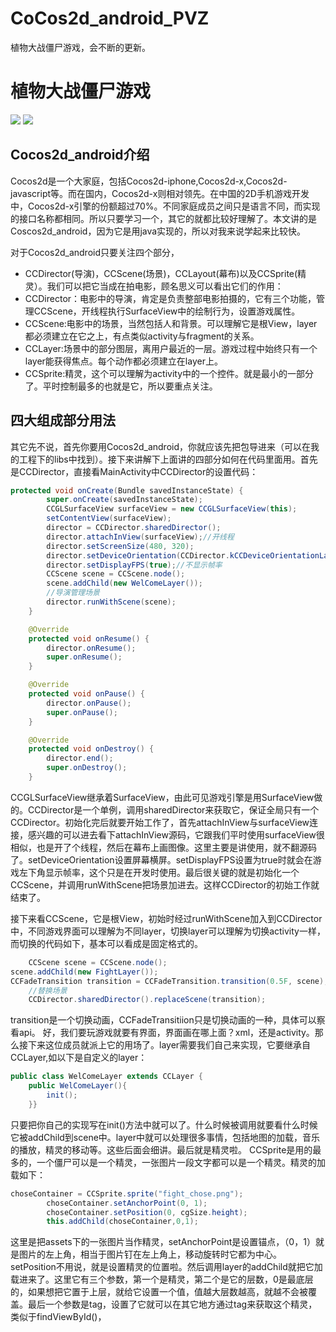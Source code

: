 # CoCos2d_android_PVZ
植物大战僵尸游戏，会不断的更新。
# 植物大战僵尸游戏
![](https://github.com/reallin/CoCos2d_android_PVZ/blob/master/1.png)
![](https://github.com/reallin/CoCos2d_android_PVZ/blob/master/2.png)
## Cocos2d_android介绍
Cocos2d是一个大家庭，包括Cocos2d-iphone,Cocos2d-x,Cocos2d-javascript等。而在国内，Cocos2d-x则相对领先。在中国的2D手机游戏开发中，Cocos2d-x引擎的份额超过70%。不同家庭成员之间只是语言不同，而实现的接口名称都相同。所以只要学习一个，其它的就都比较好理解了。本文讲的是Coscos2d_android，因为它是用java实现的，所以对我来说学起来比较快。

对于Cocos2d_android只要关注四个部分， 

* CCDirector(导演)，CCScene(场景)，CCLayout(幕布)以及CCSprite(精灵）。我们可以把它当成在拍电影，顾名思义可以看出它们的作用：
* CCDirector：电影中的导演，肯定是负责整部电影拍摄的，它有三个功能，管理CCScene，开线程执行SurfaceView中的绘制行为，设置游戏属性。
* CCScene:电影中的场景，当然包括人和背景。可以理解它是根View，layer都必须建立在它之上，有点类似activity与fragment的关系。
* CCLayer:场景中的部分图层，离用户最近的一层。游戏过程中始终只有一个layer能获得焦点。每个动作都必须建立在layer上。
* CCSprite:精灵，这个可以理解为activity中的一个控件。就是最小的一部分了。平时控制最多的也就是它，所以要重点关注。

## 四大组成部分用法

其它先不说，首先你要用Cocos2d_android，你就应该先把包导进来（可以在我的工程下的libs中找到）。接下来讲解下上面讲的四部分如何在代码里面用。首先是CCDirector，直接看MainActivity中CCDirector的设置代码：
```java
protected void onCreate(Bundle savedInstanceState) {
		super.onCreate(savedInstanceState);
		CCGLSurfaceView surfaceView = new CCGLSurfaceView(this);
		setContentView(surfaceView);
		director = CCDirector.sharedDirector();
		director.attachInView(surfaceView);//开线程
		director.setScreenSize(480, 320);
		director.setDeviceOrientation(CCDirector.kCCDeviceOrientationLandscapeLeft);//横屏
		director.setDisplayFPS(true);//不显示帧率
		CCScene scene = CCScene.node();
		scene.addChild(new WelComeLayer());
		//导演管理场景
		director.runWithScene(scene);
	}

	@Override
	protected void onResume() {
		director.onResume();
		super.onResume();
	}

	@Override
	protected void onPause() {
		director.onPause();
		super.onPause();
	}

	@Override
	protected void onDestroy() {
		director.end();
		super.onDestroy();
	}
```
 CCGLSurfaceView继承着SurfaceView，由此可见游戏引擎是用SurfaceView做的。CCDirector是一个单例，调用sharedDirector来获取它，保证全局只有一个CCDirector。初始化完后就要开始工作了，首先attachInView与surfaceView连接，感兴趣的可以进去看下attachInView源码，它跟我们平时使用surfaceView很相似，也是开了个线程，然后在幕布上画图像。这里主要是讲使用，就不翻源码了。setDeviceOrientation设置屏幕横屏。setDisplayFPS设置为true时就会在游戏左下角显示帧率，这个只是在开发时使用。最后很关键的就是初始化一个CCScene，并调用runWithScene把场景加进去。这样CCDirector的初始工作就结束了。

接下来看CCScene，它是根View，初始时经过runWithScene加入到CCDirector中，不同游戏界面可以理解为不同layer，切换layer可以理解为切换activity一样，而切换的代码如下，基本可以看成是固定格式的。
```java
    CCScene scene = CCScene.node();
scene.addChild(new FightLayer());
CCFadeTransition transition = CCFadeTransition.transition(0.5F, scene);
	//替换场景
	CCDirector.sharedDirector().replaceScene(transition);
```
transition是一个切换动画，CCFadeTransitiion只是切换动画的一种，具体可以察看api。
好，我们要玩游戏就要有界面，界面画在哪上面？xml，还是activity。那么接下来这位成员就派上它的用场了。layer需要我们自己来实现，它要继承自CCLayer,如以下是自定义的layer：
```java
public class WelComeLayer extends CCLayer {
	public WelComeLayer(){
		init();
	}}
```
只要把你自己的实现写在init()方法中就可以了。什么时候被调用就要看什么时候它被addChild到scene中。layer中就可以处理很多事情，包括地图的加载，音乐的播放，精灵的移动等。这些后面会细讲。最后就是精灵啦。
CCSprite是用的最多的，一个僵尸可以是一个精灵，一张图片一段文字都可以是一个精灵。精灵的加载如下：
```java
choseContainer = CCSprite.sprite("fight_chose.png");
		choseContainer.setAnchorPoint(0, 1);
		choseContainer.setPosition(0, cgSize.height);
		this.addChild(choseContainer,0,1);
```
 这里是把assets下的一张图片当作精灵，setAnchorPoint是设置锚点，（0，1）就是图片的左上角，相当于图片钉在左上角上，移动旋转时它都为中心。setPosition不用说，就是设置精灵的位置啦。然后调用layer的addChild就把它加载进来了。这里它有三个参数，第一个是精灵，第二个是它的层数，0是最底层的，如果想把它置于上层，就给它设置一个值，值越大层数越高，就越不会被覆盖。最后一个参数是tag，设置了它就可以在其它地方通过tag来获取这个精灵，类似于findViewById()，
